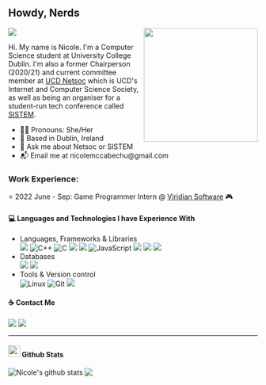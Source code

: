 <h2>Howdy, Nerds</h2>

![](https://komarev.com/ghpvc/?username=nicolemccabechu&color=f222ff)
<img align='right' src="https://media.giphy.com/media/ES4Vcv8zWfIt2/giphy.gif" width="230">

<p allign = "center">Hi. My name is Nicole. I'm a Computer Science student at University College Dublin. I'm also a former Chairperson (2020/21) and current committee member at <a href="https://netsoc.com/">UCD Netsoc<a/> which is UCD's Internet and Computer Science Society, as well as being an organiser for a student-run tech conference called <a href ="https://sistemconf.com/">SISTEM</a>.</p>

<ul>
  <li>🏳️‍🌈 Pronouns: She/Her</li>
  <li>📍 Based in Dublin, Ireland</li>
  <li>💬 Ask me about Netsoc or SISTEM</li>
  <li>📬 Email me at nicolemccabechu@gmail.com</li>
 </ul>
 
 ### Work Experience:

:star: 2022 June - Sep: Game Programmer Intern @ [Viridian Software](https://viridiansoftware.com/) :video_game:

<h4> 💻 Languages and Technologies I have Experience With </h4>
<ul>
<li>Languages, Frameworks & Libraries<br>
  <img src="https://img.shields.io/badge/java-%23ED8B00.svg?&style=for-the-badge&logo=java&logoColor=white"/>
  <img alt="C++" src="https://img.shields.io/badge/-C++-8e44ad?style=for-the-badge&logo=c%2B%2B&logoColor=white" />
  <img alt="C" src="https://img.shields.io/badge/-C-2c3e50?style=for-the-badge&logo=c&logoColor=white" /> 
  <img src="https://img.shields.io/badge/html5%20-%23E34F26.svg?&style=for-the-badge&logo=html5&logoColor=white"/>
  <img src="https://img.shields.io/badge/css-%23239120.svg?&style=for-the-badge&logo=css3&logoColor=white"/>
  <img alt="JavaScript" src="https://img.shields.io/badge/-Javascript-F0DB4F?style=for-the-badge&logo=JavaScript&logoColor=white" />
  <img src="https://img.shields.io/badge/React-20232A?style=for-the-badge&logo=react&logoColor=61DAFB"/>
  <img src="https://img.shields.io/badge/node.js%20-%2343853D.svg?&style=for-the-badge&logo=node.js&logoColor=white"/>
  <img src="https://img.shields.io/badge/spring-%236DB33F.svg?style=for-the-badge&logo=spring&logoColor=white"/>
</li>
<li> Databases <br>
    <img src="https://img.shields.io/badge/MySQL-00000F?style=for-the-badge&logo=mysql&logoColor=white"/>
    <img src="https://img.shields.io/badge/MongoDB-%234ea94b.svg?style=for-the-badge&logo=mongodb&logoColor=white"/>
  </li>
  <li> Tools & Version control <br>
    <img alt="Linux" src="https://img.shields.io/badge/-Linux-E95420?style=for-the-badge&logo=linux&logoColor=black&textColor=black" />
    <img alt="Git" src="https://img.shields.io/badge/-Git-e67e22?style=for-the-badge&logo=git&logoColor=white" />
    <img src="https://img.shields.io/badge/Visual%20Studio%20Code-0078d7.svg?style=for-the-badge&logo=visual-studio-code&logoColor=white"/>
  </li>
</ul>

<h4>☕️ Contact Me</h4>

[<img src="https://img.shields.io/badge/linkedin-%230077B5.svg?&style=for-the-badge&logo=linkedin&logoColor=white" />](https://www.linkedin.com/in/nicolemccabechu/)
[<img src = "https://img.shields.io/badge/-Hackerrank-2EC866?style=for-the-badge&logo=HackerRank&logoColor=white" />](https://www.hackerrank.com/nicolemccabechu/)

---
<h4> <img src="https://media.giphy.com/media/du3J3cXyzhj75IOgvA/giphy.gif" width="24"> Github Stats</h4>

<a href="https://github.com/anuraghazra/github-readme-stats">
  <img align="left" src="https://github-readme-stats.vercel.app/api?username=nicolemccabechu&show_icons=true&theme=synthwave" alt="Nicole's github stats" />
</a>
<a href="https://github.com/anuraghazra/github-readme-stats">
  <img align="center" src="https://github-readme-stats.vercel.app/api/top-langs/?username=nicolemccabechu&show_icons=true&theme=synthwave" />
</a>

